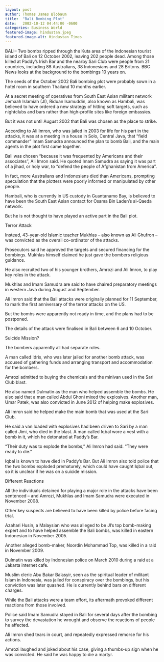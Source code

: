 ```yaml
---
layout: post
author: Thomas James Blobaum 
title:  "Bali Bombing Plot"
date:   2002-10-12 04:44:00 -0600
categories: Business World 
featured-image: hindustan.jpeg
featured-image-alt: Hindustan Times 
---
```

BALI– Two bombs ripped through the Kuta area of the Indonesian tourist island of Bali on 12 October 2002, leaving 202 people dead. Among those killed at Paddy’s Irish Bar and the nearby Sari Club were people from 21 countries, including 88 Australians, 38 Indonesians and 28 Britons. BBC News looks at the background to the bombings 10 years on.

The seeds of the October 2002 Bali bombing plot were probably sown in a hotel room in southern Thailand 10 months earlier.

At a secret meeting of operatives from South East Asian militant network Jemaah Islamiah (JI), Riduan Isamuddin, also known as Hambali, was believed to have ordered a new strategy of hitting soft targets, such as nightclubs and bars rather than high-profile sites like foreign embassies.

But it was not until August 2002 that Bali was chosen as the place to strike.

According to Ali Imron, who was jailed in 2003 for life for his part in the attacks, it was at a meeting in a house in Solo, Central Java, that “field commander” Imam Samudra announced the plan to bomb Bali, and the main agents in the plot first came together.

Bali was chosen “because it was frequented by Americans and their associates”, Ali Imron said. He quoted Imam Samudra as saying it was part of a jihad, or holy war, to “defend the people of Afghanistan from America”.

In fact, more Australians and Indonesians died than Americans, prompting speculation that the plotters were poorly informed or manipulated by other people.

Hambali, who is currently in US custody in Guantanamo Bay, is believed to have been the South East Asian contact for Osama Bin Laden’s al-Qaeda network.

But he is not thought to have played an active part in the Bali plot.

Terror Attack

Instead, 43-year-old Islamic teacher Mukhlas – also known as Ali Ghufron – was convicted as the overall co-ordinator of the attacks.

Prosecutors said he approved the targets and secured financing for the bombings. Mukhlas himself claimed he just gave the bombers religious guidance.

He also recruited two of his younger brothers, Amrozi and Ali Imron, to play key roles in the attack.

Mukhlas and Imam Samudra are said to have chaired preparatory meetings in western Java during August and September.

Ali Imron said that the Bali attacks were originally planned for 11 September, to mark the first anniversary of the terror attacks on the US.

But the bombs were apparently not ready in time, and the plans had to be postponed.

The details of the attack were finalised in Bali between 6 and 10 October.

Suicide Mission?

The bombers apparently all had separate roles.

A man called Idris, who was later jailed for another bomb attack, was accused of gathering funds and arranging transport and accommodation for the bombers.

Amrozi admitted to buying the chemicals and the minivan used in the Sari Club blast.

He also named Dulmatin as the man who helped assemble the bombs. He also said that a man called Abdul Ghoni mixed the explosives. Another man, Umar Patek, was also convicted in June 2012 of helping make explosives.

Ali Imron said he helped make the main bomb that was used at the Sari Club.

He said a van loaded with explosives had been driven to Sari by a man called Jimi, who died in the blast. A man called Iqbal wore a vest with a bomb in it, which he detonated at Paddy’s Bar.

“Their duty was to explode the bombs,” Ali Imron had said. “They were ready to die.”

Iqbal is known to have died in Paddy’s Bar. But Ali Imron also told police that the two bombs exploded prematurely, which could have caught Iqbal out, so it is unclear if he was on a suicide mission.

Different Reactions

All the individuals detained for playing a major role in the attacks have been sentenced – and Amrozi, Mukhlas and Imam Samudra were executed in November 2008.

Other key suspects are believed to have been killed by police before facing trial.

Azahari Husin, a Malaysian who was alleged to be JI’s top bomb-making expert and to have helped assemble the Bali bombs, was killed in eastern Indonesian in November 2005.

Another alleged bomb-maker, Noordin Mohammad Top, was killed in a raid in November 2009.

Dulmatin was killed by Indonesian police on March 2010 during a raid at a Jakarta internet cafe.

Muslim cleric Abu Bakar Ba’asyir, seen as the spiritual leader of militant Islam in Indonesia, was jailed for conspiracy over the bombings, but his conviction was later quashed. He is currently behind bars on different charges.

While the Bali attacks were a team effort, its aftermath provoked different reactions from those involved.

Police said Imam Samudra stayed in Bali for several days after the bombing to survey the devastation he wrought and observe the reactions of people he affected.

Ali Imron shed tears in court, and repeatedly expressed remorse for his actions.

Amrozi laughed and joked about his case, giving a thumbs-up sign when he was convicted. He said he was happy to die a martyr.